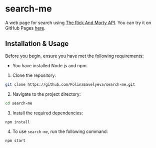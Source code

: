 # search-me

A web page for search using [The Rick And Morty API](https://rickandmortyapi.com/). You can try it on GitHub Pages [here]().

## Installation & Usage

Before you begin, ensure you have met the following requirements:
- You have installed Node.js and npm.

1. Clone the repository:
  ```bash
  git clone https://github.com/PolinaSavelyeva/search-me.git
  ```
2. Navigate to the project directory:
  ```bash
  cd search-me
  ```
3. Install the required dependencies:
  ```bash
  npm install
  ```
4. To use `search-me`, run the following command:
  ```bash
  npm start
  ```